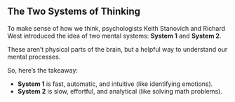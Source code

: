 ## The Two Systems of Thinking

To make sense of how we think, psychologists Keith Stanovich and Richard West introduced the idea of two mental systems: **System 1** and **System 2**.

These aren’t physical parts of the brain, but a helpful way to understand our mental processes.

So, here’s the takeaway:

- **System 1** is fast, automatic, and intuitive (like identifying emotions).
- **System 2** is slow, effortful, and analytical (like solving math problems).


